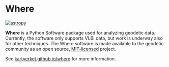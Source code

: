 # Where

[![astropy](http://img.shields.io/badge/powered%20by-AstroPy-orange.svg?style=flat)](http://www.astropy.org/)

**Where** is a Python Software package used for analyzing geodetic data.
Currently, the software only supports VLBI data, but work is underway also for
other techniques. The Where software is made available to the geodetic community
as an open source, [MIT-licensed](https://choosealicense.com/licenses/mit/)
project.

See [kartverket.github.io/where](https://kartverket.github.io/where/) for more information.
